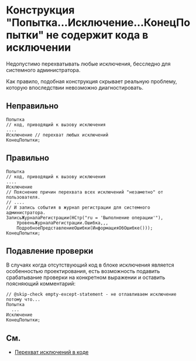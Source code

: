 # Конструкция "Попытка...Исключение...КонецПопытки" не содержит кода в исключении

Недопустимо перехватывать любые исключения, бесследно для системного
администратора.

Как правило, подобная конструкция скрывает реальную проблему, которую
впоследствии невозможно диагностировать.

## Неправильно

```bsl
Попытка  
// код, приводящий к вызову исключения  
....  
Исключение // перехват любых исключений  
КонецПопытки;
```

## Правильно

```bsl
Попытка  
// код, приводящий к вызову исключения  
....  
Исключение  
// Пояснение причин перехвата всех исключений "незаметно" от пользователя.  
// ....  
// И запись события в журнал регистрации для системного администратора.  
ЗаписьЖурналаРегистрации(НСтр("ru = 'Выполнение операции'"),  
    УровеньЖурналаРегистрации.Ошибка,,,  
    ПодробноеПредставлениеОшибки(ИнформацияОбОшибке()));  
КонецПопытки;
```

## Подавление проверки
В случаях когда отсутствующий код в блоке исключения является особенностью проектирования, есть возможность
подавить срабатывание проверки на конкретном выражении и оставить поясняющий комментарий:
```bsl
// @skip-check empty-except-statement - не отлавливаем исключение потому что...
Попытка
  ... 
Исключение
КонецПопытки;
```

## См.

- [Перехват исключений в коде](https://its.1c.ru/db/v8std#content:499:hdoc:2)